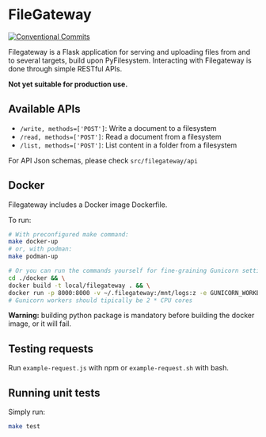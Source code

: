 # FileGateway

[![Conventional Commits](https://img.shields.io/badge/Conventional%20Commits-1.0.0-%23FE5196?logo=conventionalcommits&logoColor=white)](https://conventionalcommits.org)

Filegateway is a Flask application for serving and uploading files from and to several targets, build upon PyFilesystem.
Interacting with Filegateway is done through simple RESTful APIs.

**Not yet suitable for production use.**

## Available APIs

- `/write, methods=['POST']`: Write a document to a filesystem
- `/read, methods=['POST']`: Read a document from a filesystem
- `/list, methods=['POST']`: List content in a folder from a filesystem

For API Json schemas, please check `src/filegateway/api`

## Docker

Filegateway includes a Docker image Dockerfile.

To run:

```sh
# With preconfigured make command:
make docker-up
# or, with podman:
make podman-up

# Or you can run the commands yourself for fine-graining Gunicorn settings:
cd ./docker && \
docker build -t local/filegateway . && \
docker run -p 8000:8000 -v ~/.filegateway:/mnt/logs:z -e GUNICORN_WORKERS=4 -e GUNICORN_ACCESS_LOG_FILE=/mnt/logs/access.log -e GUNICORN_LOG_FILE=/mnt/logs/error.log -e GUNICORN_LOG_LEVEL=info -d local/filegateway
# Gunicorn workers should tipically be 2 * CPU cores
```

**Warning:** building python package is mandatory before building the docker image, or it will fail.

## Testing requests
Run `example-request.js` with npm or `example-request.sh` with bash.

## Running unit tests
Simply run:
```sh
make test
```
